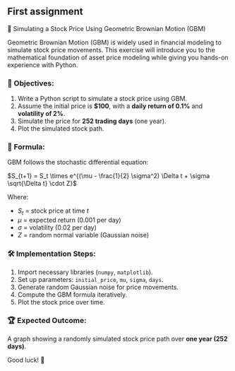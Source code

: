 ## First assignment

📌 Simulating a Stock Price Using Geometric Brownian Motion (GBM)

Geometric Brownian Motion (GBM) is widely used in financial modeling to simulate stock price movements. This exercise will introduce you to the mathematical foundation of asset price modeling while giving you hands-on experience with Python.

### 🎯 Objectives:

1. Write a Python script to simulate a stock price using GBM.
2. Assume the initial price is **$100**, with a **daily return of 0.1%** and **volatility of 2%**.
3. Simulate the price for **252 trading days** (one year).
4. Plot the simulated stock path.

### 🧠 Formula:

GBM follows the stochastic differential equation:

$S_{t+1} = S_t \times e^{(\mu - \frac{1}{2} \sigma^2) \Delta t + \sigma \sqrt{\Delta t} \cdot Z}$

Where:

- $S_t$ = stock price at time $t$
- $\mu$ = expected return (0.001 per day)
- $\sigma$ = volatility (0.02 per day)
- $Z$ = random normal variable (Gaussian noise)

### 🛠️ Implementation Steps:

1. Import necessary libraries (`numpy`, `matplotlib`).
2. Set up parameters: `initial_price`, `mu`, `sigma`, `days`.
3. Generate random Gaussian noise for price movements.
4. Compute the GBM formula iteratively.
5. Plot the stock price over time.

### 🏆 Expected Outcome:

A graph showing a randomly simulated stock price path over **one year (252 days)**.

Good luck! 🚀
